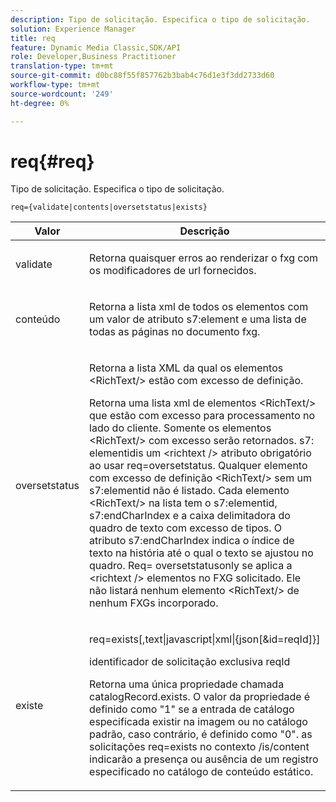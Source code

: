 ```yaml
---
description: Tipo de solicitação. Especifica o tipo de solicitação.
solution: Experience Manager
title: req
feature: Dynamic Media Classic,SDK/API
role: Developer,Business Practitioner
translation-type: tm+mt
source-git-commit: d0bc88f55f857762b3bab4c76d1e3f3dd2733d60
workflow-type: tm+mt
source-wordcount: '249'
ht-degree: 0%

---
```



# req{#req}

Tipo de solicitação. Especifica o tipo de solicitação.

`req={validate|contents|oversetstatus|exists}`

<table id="table_F39239E5244746DB9F253BB0D5E85D54"> 
 <thead> 
  <tr> 
   <th colname="col1" class="entry"> Valor </th> 
   <th colname="col2" class="entry"> Descrição </th> 
  </tr> 
 </thead>
 <tbody> 
  <tr> 
   <td colname="col1"> <p> <span class="codeph"> validate</span> </p> </td> 
   <td colname="col2"> <p> Retorna quaisquer erros ao renderizar o fxg com os modificadores de url fornecidos. </p> </td> 
  </tr> 
  <tr> 
   <td colname="col1"> <p> <span class="codeph"> conteúdo</span> </p> </td> 
   <td colname="col2"> <p> Retorna a lista xml de todos os elementos com um valor de atributo <span class="codeph"> s7:element</span> e uma lista de todas as páginas no documento fxg. </p> </td> 
  </tr> 
  <tr> 
   <td colname="col1"> <p> <span class="codeph"> oversetstatus</span> </p> </td> 
   <td colname="col2"> <p>Retorna a lista XML da qual os elementos <span class="codeph"> &lt;RichText/&gt;</span> estão com excesso de definição. </p> <p>Retorna uma lista xml de elementos <span class="+ topic/ph pr-d/codeph codeph"> &lt;RichText/&gt;</span> que estão com excesso para processamento no lado do cliente. Somente os elementos <span class="+ topic/ph pr-d/codeph codeph"> &lt;RichText/&gt;</span> com excesso serão retornados. <span class="+ topic/ph pr-d/codeph codeph"> s7:</span> elementidis um  <span class="+ topic/ph pr-d/codeph codeph"> &lt;richtext /&gt;</span> atributo obrigatório ao usar  <span class="+ topic/ph pr-d/codeph codeph"> req=oversetstatus</span>. Qualquer elemento com excesso de definição <span class="+ topic/ph pr-d/codeph codeph"> &lt;RichText/&gt;</span> sem um <span class="+ topic/ph pr-d/codeph codeph"> s7:elementid</span> não é listado. Cada elemento <span class="+ topic/ph pr-d/codeph codeph"> &lt;RichText/&gt;</span> na lista tem o <span class="+ topic/ph pr-d/codeph codeph"> s7:elementid</span>, <span class="+ topic/ph pr-d/codeph codeph"> s7:endCharIndex</span> e a caixa delimitadora do quadro de texto com excesso de tipos. O atributo <span class="+ topic/ph pr-d/codeph codeph"> s7:endCharIndex</span> indica o índice de texto na história até o qual o texto se ajustou no quadro. <span class="+ topic/ph pr-d/codeph codeph"> Req=</span> oversetstatusonly se aplica a  <span class="+ topic/ph pr-d/codeph codeph"> &lt;richtext /&gt;</span> elementos no FXG solicitado. Ele não listará nenhum elemento <span class="+ topic/ph pr-d/codeph codeph"> &lt;RichText/&gt;</span> de nenhum FXGs incorporado. </p> </td> 
  </tr> 
  <tr> 
   <td colname="col1"> <p> <span class="codeph"> existe</span> </p> </td> 
   <td colname="col2"> <p> <span class="codeph"> req=exists[,text|javascript|xml|{json[&amp;id=reqId]}]</span> </p> <p>identificador de solicitação exclusiva reqId </p> <p>Retorna uma única propriedade chamada catalogRecord.exists. O valor da propriedade é definido como "1" se a entrada de catálogo especificada existir na imagem ou no catálogo padrão, caso contrário, é definido como "0". as solicitações req=exists no contexto /is/content indicarão a presença ou ausência de um registro especificado no catálogo de conteúdo estático. </p> </td> 
  </tr> 
 </tbody> 
</table>


